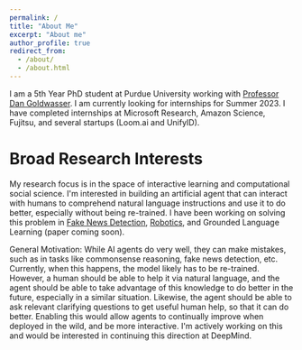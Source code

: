 ```yaml
---
permalink: /
title: "About Me"
excerpt: "About me"
author_profile: true
redirect_from: 
  - /about/
  - /about.html
---
```


I am a 5th Year PhD student at Purdue University working with [Professor Dan Goldwasser](https://www.cs.purdue.edu/homes/dgoldwas/). I am currently looking for internships for Summer 2023. I have completed internships at Microsoft Research, Amazon Science, Fujitsu, and several startups (Loom.ai and UnifyID).

Broad Research Interests
======

My research focus is in the space of interactive learning and computational social science. I'm interested in building an artificial agent that can interact with humans to comprehend natural language instructions and use it to do better, especially without being re-trained. I have been working on solving this problem in [Fake News Detection](https://aclanthology.org/2021.internlp-1.7/), [Robotics](https://aclanthology.org/N19-1195.pdf), and Grounded Language Learning (paper coming soon).

General Motivation: While AI agents do very well, they can make mistakes, such as in tasks like commonsense reasoning, fake news detection, etc. Currently, when this happens, the model likely has to be re-trained. However, a human should be able to help it via natural language, and the agent should be able to take advantage of this knowledge to do better in the future, especially in a similar situation. Likewise, the agent should be able to ask relevant clarifying questions to get useful human help, so that it can do better. Enabling this would allow agents to continually improve when deployed in the wild, and be more interactive. I'm actively working on this and would be interested in continuing this direction at DeepMind.


